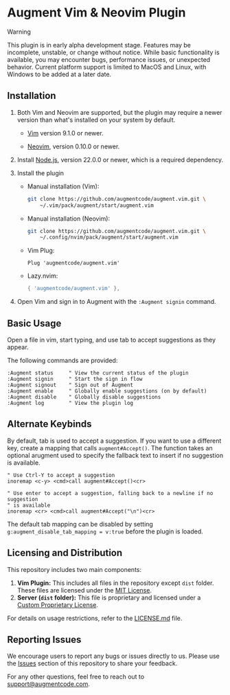 # Augment Vim & Neovim Plugin

> [!WARNING]
> This plugin is in early alpha development stage. Features may be incomplete,
> unstable, or change without notice. While basic functionality is available,
> you may encounter bugs, performance issues, or unexpected behavior. Current
> platform support is limited to MacOS and Linux, with Windows to be added at a
> later date.

## Installation

1. Both Vim and Neovim are supported, but the plugin may require a newer version
   than what's installed on your system by default.

   - [Vim](https://github.com/vim/vim?tab=readme-ov-file#installation) version 9.1.0 or newer.

   - [Neovim](https://github.com/neovim/neovim/tree/master?tab=readme-ov-file#install-from-package), version
     0.10.0 or newer.

1. Install [Node.js](https://nodejs.org/en/download/package-manager/all),
   version 22.0.0 or newer, which is a required dependency.

1. Install the plugin

    - Manual installation (Vim):

        ```bash
        git clone https://github.com/augmentcode/augment.vim.git \
            ~/.vim/pack/augment/start/augment.vim
        ```

    - Manual installation (Neovim):

        ```bash
        git clone https://github.com/augmentcode/augment.vim.git \
            ~/.config/nvim/pack/augment/start/augment.vim
        ```

    - Vim Plug:

        ```vim
        Plug 'augmentcode/augment.vim'
        ```

    - Lazy.nvim:

        ```lua
        { 'augmentcode/augment.vim' },
        ```

1. Open Vim and sign in to Augment with the `:Augment signin` command.

## Basic Usage

Open a file in vim, start typing, and use tab to accept suggestions as they
appear.

The following commands are provided:

```vim
:Augment status     " View the current status of the plugin
:Augment signin     " Start the sign in flow
:Augment signout    " Sign out of Augment
:Augment enable     " Globally enable suggestions (on by default)
:Augment disable    " Globally disable suggestions
:Augment log        " View the plugin log
```

## Alternate Keybinds

By default, tab is used to accept a suggestion. If you want to use a
different key, create a mapping that calls `augment#Accept()`. The function
takes an optional arugment used to specify the fallback text to insert if no
suggestion is available.

```vim
" Use Ctrl-Y to accept a suggestion
inoremap <c-y> <cmd>call augment#Accept()<cr>

" Use enter to accept a suggestion, falling back to a newline if no suggestion
" is available
inoremap <cr> <cmd>call augment#Accept("\n")<cr>
```

The default tab mapping can be disabled by setting
`g:augment_disable_tab_mapping = v:true` before the plugin is loaded.

## Licensing and Distribution

This repository includes two main components:

1. **Vim Plugin:** This includes all files in the repository except `dist` folder. These files are licensed under the [MIT License](LICENSE.md#vim-plugin).
2. **Server (`dist` folder):** This file is proprietary and licensed under a [Custom Proprietary License](LICENSE.md#server).

For details on usage restrictions, refer to the [LICENSE.md](LICENSE.md) file.

## Reporting Issues

We encourage users to report any bugs or issues directly to us. Please use the [Issues](https://github.com/augmentcode/augment.vim/issues) section of this repository to share your feedback.

For any other questions, feel free to reach out to support@augmentcode.com.
